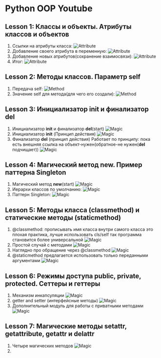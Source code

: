 # Python OOP Youtube
## Lesson 1: Классы и объекты. Атрибуты классов и объектов
1. Ссылки на атрибуты класса:
![Attribute](lesson_1/1.JPG)
2. Добавление своего атрибута в переменную:
![Attribute](lesson_1/2.JPG)
3.  Добавление новых атрибутов(сохранение взаимосвязи):
![Attribute](lesson_1/3.JPG)
4. Итог:
![Attribute](lesson_1/4.JPG)
## Lesson 2: Методы классов. Параметр self
1. Передача self:
![Method](lesson_2/1.JPG)
2. Значение self для метода(для чего его создали):
![Method](lesson_2/2.JPG)
## Lesson 3: Инициализатор __init__ и финализатор __del__
1. Инициализатор __init__ и финализатор __del__(start)
![Magic](lesson_3/1.JPG)
2. Инициализатор __init__ (Принцип действия)
![Magic](lesson_3/2.JPG)
3. Финализатор __del__ (принцип действия)
Работает по принципу: пока есть внешняя ссылка на 
объект-нужен(обратное-не нужен(__del__ подчищает))
![Magic](lesson_3/3.JPG)
## Lesson 4: Магический метод __new__. Пример паттерна Singleton
1. Магический метод __new__(start)
![Magic](lesson_4/1.JPG)
2. Иерархи классов по умолчанию:
![Magic](lesson_4/2.JPG)
3. Паттерн Singleton:
![Magic](lesson_4/3.JPG)
## Lesson 5: Методы класса (classmethod) и статические методы (staticmethod)
1. @classmethod: прописывать имя класса внутри самого класса это плохая практика, лучше использовать
cls/self так программа становится более универсальной
![Magic](lesson_5/1.JPG)
2. Простой случай с методами
![Magic](lesson_5/2.JPG)
3. Наглядно про обращение через @classmethod
![Magic](lesson_5/3.JPG)
4. @staticmethod предлагается использовать только переданными аргументами
![Magic](lesson_5/4.JPG)
## Lesson 6: Режимы доступа public, private, protected. Сеттеры и геттеры
1. Механизм инкапсуляции
![Magic](lesson_6/1.JPG)
2. getter and setter (интерфейсные методы)
![Magic](lesson_6/2.JPG)
3. Дополнительный модуль для работы с приватными методами
![Magic](lesson_6/3.JPG)
## Lesson 7: Магические методы __setattr__, __getattribute__, __getattr__ и __delattr__
1. Четыре магических методов
![Magic](lesson_7/1.JPG)
2. 